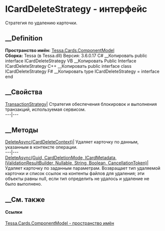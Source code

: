 # ICardDeleteStrategy - интерфейс
Стратегия по удалению карточки.
## __Definition
 **Пространство имён:**
[Tessa.Cards.ComponentModel](N_Tessa_Cards_ComponentModel.htm)  
 **Сборка:** Tessa (в Tessa.dll) Версия: 3.6.0.17
C# __Копировать
     public interface ICardDeleteStrategy
VB __Копировать
     Public Interface ICardDeleteStrategy
C++ __Копировать
     public interface class ICardDeleteStrategy
F# __Копировать
     type ICardDeleteStrategy = interface end
##  __Свойства
[TransactionStrategy](P_Tessa_Cards_ComponentModel_ICardDeleteStrategy_TransactionStrategy.htm)|
Стратегия обеспечения блокировок и выполнения транзакций, используемая
сервисом.  
---|---  
##  __Методы
[DeleteAsync(CardDeleteContext)](M_Tessa_Cards_ComponentModel_ICardDeleteStrategy_DeleteAsync_1.htm)|
Удаляет карточку по данным, указанным в контексте операции.  
---|---  
[DeleteAsync(Guid, CardDeletionMode, ICardMetadata, IValidationResultBuilder,
Nullable<Guid>, String, Boolean,
CancellationToken)](M_Tessa_Cards_ComponentModel_ICardDeleteStrategy_DeleteAsync.htm)|
Удаляет карточку по заданным параметрам. Возвращает тип удаляемой карточки и
список ссылок на контенты файлов для удаления; эти объекты равны null, если
тип определить не удалось и удаление не было выполнено.  
## __См. также
#### Ссылки
[Tessa.Cards.ComponentModel - пространство
имён](N_Tessa_Cards_ComponentModel.htm)
